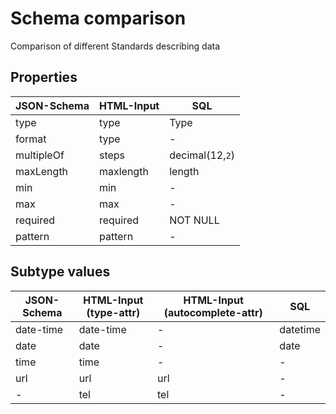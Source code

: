 # Schema comparison
Comparison of different Standards describing data


## Properties

| JSON-Schema        | HTML-Input           | SQL  |
| ------------- | ------------- | ----- |
| type          | type          | Type |
| format       | type          | - |
| multipleOf    | steps         | decimal(12,`2`) |
| maxLength     | maxlength     | length |
| min     | min     | - |
| max     | max     | - |
| required     | required     | NOT NULL |
| pattern     | pattern     | - |


## Subtype values


| JSON-Schema   | HTML-Input (type-attr)  | HTML-Input (autocomplete-attr) | SQL  |
| ------------- | ----------------------- | ------------------------------ | -------- |
| date-time     | date-time               | -                              | datetime | 
| date          | date                    | -                              | date     |
| time          | time                    | -                              | -     |
| url           | url                     | url                            | -     |
| -             | tel                     | tel                            | -     |

